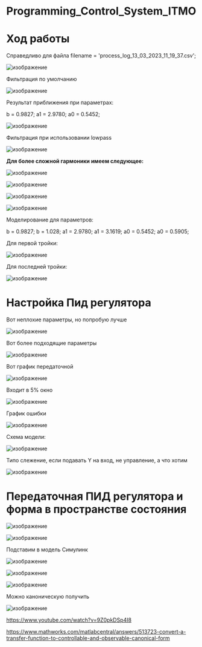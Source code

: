 # Programming_Control_System_ITMO

# Ход работы

Справедливо для файла filename = 'process_log_13_03_2023_11_19_37.csv';

![изображение](https://user-images.githubusercontent.com/42892348/226342851-df066639-c5dd-418a-b645-8c8ce1d8695c.png)

Фильтрация по умолчанию

![изображение](https://user-images.githubusercontent.com/42892348/226343033-86c442be-bfd0-4a44-9b87-ead9ed01ede1.png)


Результат приближения при параметрах:

b = 0.9827;
a1 = 2.9780;
a0 = 0.5452;

![изображение](https://user-images.githubusercontent.com/42892348/226343141-cfcec5f4-25f7-4eb6-8d9c-3d85c299ed81.png)

Фильтрация при использовании lowpass

![изображение](https://user-images.githubusercontent.com/42892348/226343418-b3368779-e63c-4c1f-8032-db25c6771561.png)


**Для более сложной гармоники имеем следующее:**

![изображение](https://user-images.githubusercontent.com/42892348/226349097-2e4715b8-cd38-452a-8f6e-56d2bd37c2fd.png)

![изображение](https://user-images.githubusercontent.com/42892348/226349213-80d58afb-ed20-46b3-94b9-66ac07f11769.png)

![изображение](https://user-images.githubusercontent.com/42892348/226349355-1ad4811e-80c3-41df-8815-6e3db2ca00b0.png)

![изображение](https://user-images.githubusercontent.com/42892348/226349435-d4069341-53c6-4ff9-933d-f8b84dfab434.png)

Моделирование для параметров:

b = 0.9827; b = 1.028;
a1 = 2.9780; a1 = 3.1619;
a0 = 0.5452; a0 = 0.5905;

Для первой тройки:

![изображение](https://user-images.githubusercontent.com/42892348/226349850-b1ef1779-e163-44c9-bcec-df089ed4aa65.png)


Для последней тройки:

![изображение](https://user-images.githubusercontent.com/42892348/226349697-185b2a0a-7506-4ae3-9972-d339d5192cc8.png)


# Настройка Пид регулятора

Вот неплохие параметры, но попробую лучше

![изображение](https://user-images.githubusercontent.com/42892348/226409939-dd6d6c78-8f7c-46cc-b1f1-a80c12ceb697.png)

Вот более подходящие параметры

![изображение](https://user-images.githubusercontent.com/42892348/226413359-51842185-08b8-4786-8aab-578191731f8f.png)

Вот график передаточной

![изображение](https://user-images.githubusercontent.com/42892348/226413651-4db4aac3-a36d-4fab-9ddd-8b9633d45f05.png)

Входит в 5% окно

![изображение](https://user-images.githubusercontent.com/42892348/226413753-9f7ed0ed-04ea-40a3-82f5-0f0872a20f06.png)

График ошибки

![изображение](https://user-images.githubusercontent.com/42892348/226414246-e6f003ae-73d6-4a12-b16c-8f5d3fa971eb.png)


Схема модели:

![изображение](https://user-images.githubusercontent.com/42892348/226414416-b2a1c527-6d83-4b6c-8c4a-f0f7e75c9a02.png)



Типо слежение, если подавать Y на вход, не управление, а что хотим 

![изображение](https://user-images.githubusercontent.com/42892348/226415921-df74be8e-8439-47d6-a3fc-db671b1e8e68.png)


# Передаточная ПИД регулятора и форма в пространстве состояния

![изображение](https://user-images.githubusercontent.com/42892348/226425269-e8c27a05-6dd2-4ed7-ba6d-e2884af37adc.png)

![изображение](https://user-images.githubusercontent.com/42892348/226425376-2753bb61-e774-4366-b8aa-29710000d5e5.png)

Подставим в модель Симулинк

![изображение](https://user-images.githubusercontent.com/42892348/226425514-981a8f26-71c7-46e0-bdf7-3291144dd87e.png)

![изображение](https://user-images.githubusercontent.com/42892348/226425579-b1cfa312-b8c9-402a-882d-acd59fd5a800.png)

![изображение](https://user-images.githubusercontent.com/42892348/226425709-e331f220-de0b-4176-a426-e4f0a5aa429d.png)

Можно каноническую получить

![изображение](https://user-images.githubusercontent.com/42892348/226427084-58295f57-1c99-4f16-b40e-1e7850c9de9c.png)



https://www.youtube.com/watch?v=9Z0pkDSp4I8

https://www.mathworks.com/matlabcentral/answers/513723-convert-a-transfer-function-to-controllable-and-observable-canonical-form
